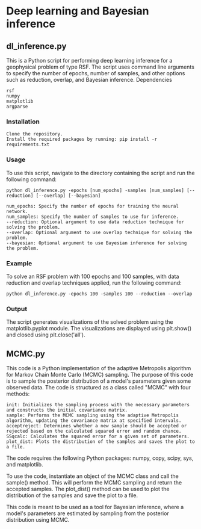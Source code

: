 # Deep learning and Bayesian inference

## dl_inference.py

This is a Python script for performing deep learning inference for a geophysical problem of type RSF. The script uses command line arguments to specify the number of epochs, number of samples, and other options such as reduction, overlap, and Bayesian inference.
Dependencies

    rsf
    numpy
    matplotlib
    argparse

### Installation

    Clone the repository.
    Install the required packages by running: pip install -r requirements.txt

### Usage

To use this script, navigate to the directory containing the script and run the following command:

    python dl_inference.py -epochs [num_epochs] -samples [num_samples] [--reduction] [--overlap] [--bayesian]

    num_epochs: Specify the number of epochs for training the neural network.
    num_samples: Specify the number of samples to use for inference.
    --reduction: Optional argument to use data reduction technique for solving the problem.
    --overlap: Optional argument to use overlap technique for solving the problem.
    --bayesian: Optional argument to use Bayesian inference for solving the problem.

### Example

To solve an RSF problem with 100 epochs and 100 samples, with data reduction and overlap techniques applied, run the following command:

    python dl_inference.py -epochs 100 -samples 100 --reduction --overlap
### Output

The script generates visualizations of the solved problem using the matplotlib.pyplot module. The visualizations are displayed using plt.show() and closed using plt.close('all').

## MCMC.py

This code is a Python implementation of the adaptive Metropolis algorithm for Markov Chain Monte Carlo (MCMC) sampling. The purpose of this code is to sample the posterior distribution of a model's parameters given some observed data. The code is structured as a class called "MCMC" with four methods:

    init: Initializes the sampling process with the necessary parameters and constructs the initial covariance matrix.
    sample: Performs the MCMC sampling using the adaptive Metropolis algorithm, updating the covariance matrix at specified intervals.
    acceptreject: Determines whether a new sample should be accepted or rejected based on the calculated squared error and random chance.
    SSqcalc: Calculates the squared error for a given set of parameters.
    plot_dist: Plots the distribution of the samples and saves the plot to a file.

The code requires the following Python packages: numpy, copy, scipy, sys, and matplotlib.

To use the code, instantiate an object of the MCMC class and call the sample() method. This will perform the MCMC sampling and return the accepted samples. The plot_dist() method can be used to plot the distribution of the samples and save the plot to a file.

This code is meant to be used as a tool for Bayesian inference, where a model's parameters are estimated by sampling from the posterior distribution using MCMC.

